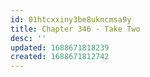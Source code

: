```yaml
---
id: 01htcxxiny3be8ukncmsa9y
title: Chapter 346 - Take Two
desc: ''
updated: 1688671818239
created: 1688671812742
---
```


